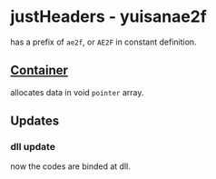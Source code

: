 # justHeaders - yuisanae2f
has a prefix of `ae2f`, or `AE2F` in constant definition.

## <a href="./Container.md">Container</a>
allocates data in void `pointer` array.

## Updates <a id="Updates"></a>
### dll update
now the codes are binded at dll.